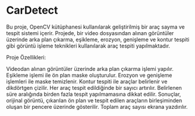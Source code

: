 # CarDetect
Bu proje, OpenCV kütüphanesi kullanılarak geliştirilmiş bir araç sayma ve tespit sistemi içerir.
Projede, bir video dosyasından alınan görüntüler üzerinde arka plan çıkarma, eşikleme, erozyon, genişleme ve kontur tespiti gibi görüntü işleme teknikleri kullanılarak araç tespiti yapılmaktadır.

Proje Özellikleri:

Videodan alınan görüntüler üzerinde arka plan çıkarma işlemi yapılır.
Eşikleme işlemi ile ön plan maske oluşturulur.
Erozyon ve genişleme işlemleri ile maske temizlenir.
Kontur tespiti ile araçlar belirlenir ve dikdörtgen çizilir.
Her araç tespit edildiğinde bir sayıcı artırılır.
Belirlenen süre aralığında birden fazla tespit yapılmamasına dikkat edilir.
Sonuçlar, orijinal görüntü, çıkarılan ön plan ve tespit edilen araçların birleşiminden oluşan bir pencere üzerinde gösterilir.
Toplam araç sayısı ekrana yazdırılır.
